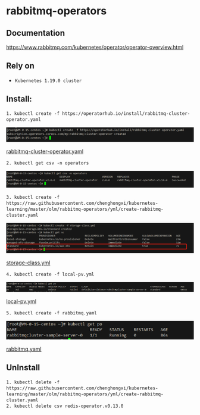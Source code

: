 # rabbitmq-operators

## Documentation
https://www.rabbitmq.com/kubernetes/operator/operator-overview.html

## Rely on
- `Kubernetes 1.19.0 cluster`

## Install:


```shell
1. kubectl create -f https://operatorhub.io/install/rabbitmq-cluster-operator.yaml
```
![img](img/rabbitmq-cluster-operator.png)


[rabbitmq-cluster-operator.yaml](yml/rabbitmq-cluster-operator.yaml)

```shell
2. kubectl get csv -n operators
```
![img](img/csv.png)

```shell
3. kubectl create -f https://raw.githubusercontent.com/chenghongxi/kubernetes-learning/master/olm/rabbitmq-operators/yml/create-rabbitmq-cluster.yaml
```
![img](img/storage.png)

[storage-class.yml](yml/storage-class.yml)

```shell
4. kubectl create -f local-pv.yml
```
![img](img/local-pv.png)


[local-pv.yml](yml/local-pv.yaml)

```shell
5. kubectl create -f rabbitmq.yaml
```
![img](img/rabbitmq-pod.png)

[rabbitmq.yaml](yml/rabbitmq.yaml)

## UnInstall
```shell
1. kubectl delete -f https://raw.githubusercontent.com/chenghongxi/kubernetes-learning/master/olm/rabbitmq-operators/yml/create-rabbitmq-cluster.yaml
2. kubectl delete csv redis-operator.v0.13.0
```
